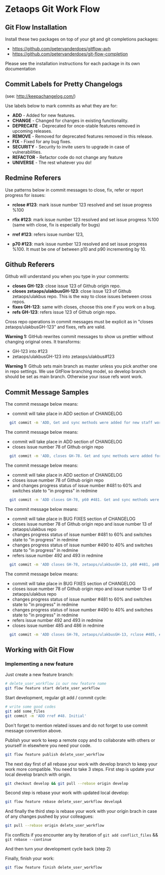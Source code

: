 # Zetaops Git Work Flow

## Git Flow Installation

Install these two packages on top of your git and git completions packages:

* https://github.com/petervanderdoes/gitflow-avh
* https://github.com/petervanderdoes/git-flow-completion

Please see the installation instructions for each package in its own documentation


## Commit Labels for Pretty Changelogs
(see: http://keepachangelog.com/)

Use labels below to mark commits as what they are for:

- **ADD** - Added for new features.
- **CHANGE** - Changed for changes in existing functionality.
- **DEPRECATE** - Deprecated for once-stable features removed in upcoming releases.
- **REMOVE** - Removed for deprecated features removed in this release.
- **FIX** - Fixed for any bug fixes.
- **SECURITY** - Security to invite users to upgrade in case of vulnerabilities.
- **REFACTOR** - Refactor code do not change any feature
- **UNIVERSE** - The rest whatever you do!

## Redmine Referers
Use patterns below in commit messages to close, fix, refer or report progress for issues:

- **rclose #123**: mark issue number 123 resolved and set issue progress %100

- **rfix #123**: mark issue number 123 resolved and set issue progress %100 (same with close, fix is especially for bugs)

- **rref #123**: refers issue number 123,

- **p70 #123**: mark issue number 123 resolved and set issue progress %100. It must be one of between p10 and p90 incrementing by 10.


## Github Referers
Github will understand you when you type in your comments:

- **closes GH-123**: close issue 123 of Github origin repo.
- **closes zetaops/ulakbusGH-123**: close issue 123 of Github zetaops/ulakbus repo. This is the way to close issues between cross repos.
- **fixes GH-123**: same with closes, choose this one if you work on a bug.
- **refs GH-123**: refers issue 123 of Github origin repo.

Cross repo operations in commit messages must be explicit as in "closes zetaops/ulakbusGH-123" and fixes, refs are valid.

**Warning 1:**
GitHub rewrites commit messages to show us prettier without changing original ones. It transforms:

  * GH-123 into #123
  * zetaops/ulakbusGH-123 into zetaops/ulakbus#123

**Warning 1:**
Github sets main branch as master unless you pick another one in repo settings. We use GitFlow branching model, so develop branch should be set as main branch. Otherwise your issue refs wont work.

## Commit Message Samples
The commit message below means:

  - commit will take place in ADD section of CHANGELOG

```bash
  git commit -m 'ADD, Get and sync methods were added for new staff workflow'
```

The commit message below means:

  - commit will take place in ADD section of CHANGELOG
  - closes issue number 78 of Github origin repo

```bash
  git commit -m 'ADD, closes GH-78. Get and sync methods were added for new staff workflow'
```

The commit message below means:

  - commit will take place in ADD section of CHANGELOG
  - closes issue number 78 of Github origin repo
  - and changes progress status of issue number #481 to 60% and switches state to "in progress" in redmine

```bash
  git commit -m 'ADD closes GH-78, p60 #481. Get and sync methods were added for new staff workflow'
```


The commit message below means:

  - commit will take place in BUG FIXES section of CHANGELOG
  - closes issue number 78 of Github origin repo and issue number 13 of zetaops/ulakbus repo
  - changes progress status of issue number #481 to 60% and switches state to "in progress" in redmine
  - changes progress status of issue number #490 to 40% and switches state to "in progress" in redmine
  - refers issue number 492 and 493 in redmine

```bash
  git commit -m 'ADD closes GH-78, zetaops/ulakbusGH-13, p60 #481, p40 #490, rref #492, #493. Get and sync methods were added for new staff workflow'
```


The commit message below means:

  - commit will take place in BUG FIXES section of CHANGELOG
  - closes issue number 78 of Github origin repo and issue number 13 of zetaops/ulakbus repo
  - changes progress status of issue number #481 to 60% and switches state to "in progress" in redmine
  - changes progress status of issue number #490 to 40% and switches state to "in progress" in redmine
  - refers issue number 492 and 493 in redmine
  - closes issue number 485 and 486 in redmine

```bash
  git commit -m 'ADD closes GH-78, zetaops/ulakbusGH-13, rclose #485, #486, p60 #481, p40 #490, rref #492, #493. Get and sync methods were added for new staff workflow'
```

## Working with Git Flow

### Implementing a new feature
Just create a new feature branch:

```bash
# delete_user_workflow is our new feature name
git flow feature start delete_user_workflow
```

Start development, regular git add / commit cycle:

```bash
# write some good codes
git add some_files
git commit -m 'ADD rref #48. Initial'
```
Don't forget to mention related issues and do not forget to use commit message convention above.

Publish your work to keep a remote copy and to collaborate with others or yourself in elsewhere you need your code.

```bash
git flow feature publish delete_user_workflow
```

The next day first of all rebase your work with develop branch to keep your work more compatible. You need to take 3 steps. First step is update your local develop branch with origin.

```bash
git checkout develop && git pull --rebase origin develop
```

Second step is rebase your work with updated local develop:

```bash
git flow feature rebase delete_user_workflow developÂ
```

And finally the third step is rebase your work with your origin brach in case of any changes pushed by your colleagues:

```bash
git pull --rebase origin delete_user_workflow
```

Fix conflicts if you encounter any by iteration of ``git add conflict_files`` && ```git rebase --continue```

And then turn your development cycle back (step 2)

Finally, finish your work:
```bash
git flow feature finish delete_user_workflow
```
